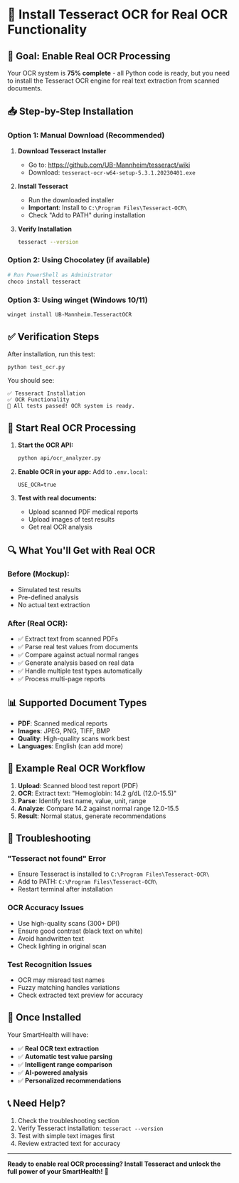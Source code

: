 # 🔧 Install Tesseract OCR for Real OCR Functionality

## 🎯 **Goal: Enable Real OCR Processing**

Your OCR system is **75% complete** - all Python code is ready, but you need to install the Tesseract OCR engine for real text extraction from scanned documents.

## 📥 **Step-by-Step Installation**

### **Option 1: Manual Download (Recommended)**

1. **Download Tesseract Installer**
   - Go to: https://github.com/UB-Mannheim/tesseract/wiki
   - Download: `tesseract-ocr-w64-setup-5.3.1.20230401.exe`

2. **Install Tesseract**
   - Run the downloaded installer
   - **Important**: Install to `C:\Program Files\Tesseract-OCR\`
   - Check "Add to PATH" during installation

3. **Verify Installation**
   ```bash
   tesseract --version
   ```

### **Option 2: Using Chocolatey (if available)**

```bash
# Run PowerShell as Administrator
choco install tesseract
```

### **Option 3: Using winget (Windows 10/11)**

```bash
winget install UB-Mannheim.TesseractOCR
```

## ✅ **Verification Steps**

After installation, run this test:

```bash
python test_ocr.py
```

You should see:
```
✅ Tesseract Installation
✅ OCR Functionality
🎉 All tests passed! OCR system is ready.
```

## 🚀 **Start Real OCR Processing**

1. **Start the OCR API:**
   ```bash
   python api/ocr_analyzer.py
   ```

2. **Enable OCR in your app:**
   Add to `.env.local`:
   ```env
   USE_OCR=true
   ```

3. **Test with real documents:**
   - Upload scanned PDF medical reports
   - Upload images of test results
   - Get real OCR analysis

## 🔍 **What You'll Get with Real OCR**

### **Before (Mockup):**
- Simulated test results
- Pre-defined analysis
- No actual text extraction

### **After (Real OCR):**
- ✅ Extract text from scanned PDFs
- ✅ Parse real test values from documents
- ✅ Compare against actual normal ranges
- ✅ Generate analysis based on real data
- ✅ Handle multiple test types automatically
- ✅ Process multi-page reports

## 📊 **Supported Document Types**

- **PDF**: Scanned medical reports
- **Images**: JPEG, PNG, TIFF, BMP
- **Quality**: High-quality scans work best
- **Languages**: English (can add more)

## 🎯 **Example Real OCR Workflow**

1. **Upload**: Scanned blood test report (PDF)
2. **OCR**: Extract text: "Hemoglobin: 14.2 g/dL (12.0-15.5)"
3. **Parse**: Identify test name, value, unit, range
4. **Analyze**: Compare 14.2 against normal range 12.0-15.5
5. **Result**: Normal status, generate recommendations

## 🐛 **Troubleshooting**

### **"Tesseract not found" Error**
- Ensure Tesseract is installed to `C:\Program Files\Tesseract-OCR\`
- Add to PATH: `C:\Program Files\Tesseract-OCR\`
- Restart terminal after installation

### **OCR Accuracy Issues**
- Use high-quality scans (300+ DPI)
- Ensure good contrast (black text on white)
- Avoid handwritten text
- Check lighting in original scan

### **Test Recognition Issues**
- OCR may misread test names
- Fuzzy matching handles variations
- Check extracted text preview for accuracy

## 🎉 **Once Installed**

Your SmartHealth will have:
- ✅ **Real OCR text extraction**
- ✅ **Automatic test value parsing**
- ✅ **Intelligent range comparison**
- ✅ **AI-powered analysis**
- ✅ **Personalized recommendations**

## 📞 **Need Help?**

1. Check the troubleshooting section
2. Verify Tesseract installation: `tesseract --version`
3. Test with simple text images first
4. Review extracted text for accuracy

---

**Ready to enable real OCR processing? Install Tesseract and unlock the full power of your SmartHealth!** 🚀 